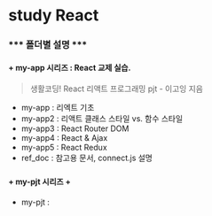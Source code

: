 # study React
####
### *** 폴더별 설명 ***
####
#### + my-app 시리즈 : React 교제 실습.
> 생활코딩! React 리액트 프로그래밍 pjt - 이고잉 지음
  + my-app : 리엑트 기초    
  + my-app2 : 리액트 클래스 스타일 vs. 함수 스타일    
  + my-app3 : React Router DOM    
  + my-app4 : React & Ajax    
  + my-app5 : React Redux 
  + ref_doc : 참고용 문서, connect.js 설명 
###
#### + my-pjt 시리즈  +
+ my-pjt : 